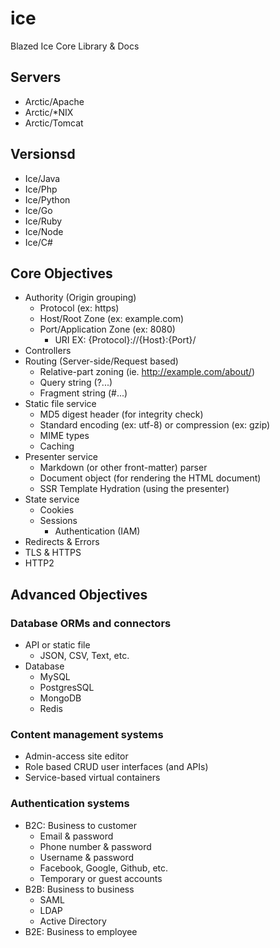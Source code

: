# ice
Blazed Ice Core Library &amp; Docs

## Servers
- Arctic/Apache
- Arctic/*NIX
- Arctic/Tomcat

## Versionsd
- Ice/Java
- Ice/Php
- Ice/Python
- Ice/Go
- Ice/Ruby
- Ice/Node
- Ice/C#

## Core Objectives
* Authority (Origin grouping)
  * Protocol (ex: https)
  * Host/Root Zone (ex: example.com)
  * Port/Application Zone (ex: 8080)
    * URI EX: {Protocol}://{Host}:{Port}/
* Controllers
* Routing (Server-side/Request based)
  * Relative-part zoning (ie. http://example.com/about/)
  * Query string (?...)
  * Fragment string (#...)
* Static file service
    * MD5 digest header (for integrity check)
    * Standard encoding (ex: utf-8) or compression (ex: gzip)
	* MIME types
	* Caching
* Presenter service
  * Markdown (or other front-matter) parser
  * Document object (for rendering the HTML document)
  * SSR Template Hydration (using the presenter)
* State service
  * Cookies
  * Sessions
    * Authentication (IAM)
* Redirects & Errors
* TLS & HTTPS
* HTTP2

## Advanced Objectives
### Database ORMs and connectors
- API or static file
  - JSON, CSV, Text, etc.
- Database
  - MySQL
  - PostgresSQL
  - MongoDB
  - Redis
### Content management systems
- Admin-access site editor
- Role based CRUD user interfaces (and APIs)
- Service-based virtual containers
### Authentication systems
- B2C: Business to customer
  - Email & password
  - Phone number & password
  - Username & password
  - Facebook, Google, Github, etc.
  - Temporary or guest accounts
- B2B: Business to business
  - SAML
  - LDAP
  - Active Directory
- B2E: Business to employee